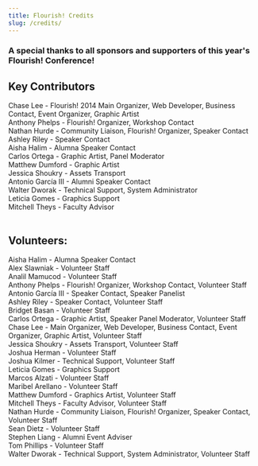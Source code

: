 ```yaml
---
title: Flourish! Credits
slug: /credits/
---
```

<h3>A special thanks to all sponsors and supporters of this year's Flourish! Conference!</h3>
	
<h2>Key Contributors</h2>
Chase Lee - Flourish! 2014 Main Organizer, Web Developer, Business Contact, Event Organizer, Graphic Artist<br />
Anthony Phelps - Flourish! Organizer, Workshop Contact<br />
Nathan Hurde - Community Liaison, Flourish! Organizer, Speaker Contact<br />
Ashley Riley - Speaker Contact<br />
Aisha Halim - Alumna Speaker Contact<br />
Carlos Ortega - Graphic Artist, Panel Moderator<br />
Matthew Dumford - Graphic Artist<br />
Jessica Shoukry - Assets Transport<br />
Antonio García III - Alumni Speaker Contact<br />
Walter Dworak - Technical Support, System Administrator<br />
Leticia Gomes - Graphics Support<br />
Mitchell Theys - Faculty Advisor<br />
<br />
<h2>Volunteers:</h2>
Aisha Halim - Alumna Speaker Contact<br />
Alex Slawniak - Volunteer Staff<br />
Analil Mamucod - Volunteer Staff<br />
Anthony Phelps - Flourish! Organizer, Workshop Contact, Volunteer Staff<br />
Antonio Garc&iacute;a III - Speaker Contact, Speaker Panelist<br />
Ashley Riley - Speaker Contact, Volunteer Staff<br />
Bridget Basan - Volunteer Staff<br />
Carlos Ortega - Graphic Artist, Speaker Panel Moderator, Volunteer Staff<br />
Chase Lee -  Main Organizer, Web Developer, Business Contact, Event Organizer, Graphic Artist, Volunteer Staff<br />
Jessica Shoukry - Assets Transport, Volunteer Staff<br />
Joshua Herman - Volunteer Staff<br />
Joshua Kilmer - Technical Support, Volunteer Staff<br />
Leticia Gomes - Graphics Support<br />
Marcos Alzati - Volunteer Staff<br />
Maribel Arellano - Volunteer Staff<br />
Matthew Dumford - Graphics Artist, Volunteer Staff<br />
Mitchell Theys - Faculty Advisor, Volunteer Staff<br />
Nathan Hurde - Community Liaison, Flourish! Organizer, Speaker Contact, Volunteer Staff<br />
Sean Dietz - Volunteer Staff<br />
Stephen Liang - Alumni Event Adviser<br />
Tom Phillips - Volunteer Staff<br />
Walter Dworak - Technical Support, System Administrator, Volunteer Staff<br />
